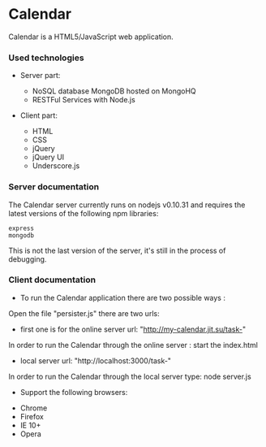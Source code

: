 Calendar
========================

Calendar is a HTML5/JavaScript web application.

### Used technologies

* Server part: 
  - NoSQL database MongoDB hosted on MongoHQ
  - RESTFul Services with Node.js
  
* Client part: 
  - HTML
  - CSS
  - jQuery 
  - jQuery UI
  - Underscore.js

### Server documentation 

The Calendar server currently runs on nodejs v0.10.31 and requires the latest versions of the following npm libraries: 

```
express
mongodb
```
This is not the last version of the server, it's still in the process of debugging.

### Client documentation

* To run the Calendar application there are two possible ways :

Open the file "persister.js" there are two urls:
 - first one is for the online server url: "http://my-calendar.jit.su/task-"

In order to run the Calendar through the online server : start the index.html

 - local server url: "http://localhost:3000/task-"

In order to run the Calendar through the local server type: node server.js
 
* Support the following browsers:
 - Chrome
 - Firefox
 - IE 10+
 - Opera
